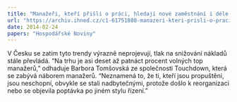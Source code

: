 ```yaml
---
title: "Manažeři, kteří přišli o práci, hledají nové zaměstnání i déle než rok"
url: "https://archiv.ihned.cz/c1-61751880-manazeri-kteri-prisli-o-praci-hledaji-nove-zamestnani-i-dele-nez-rok"
date: 2014-02-24
papers: "Hospodářské Noviny"
---
```


V Česku se zatím tyto trendy výrazně neprojevují, tlak na snižování nákladů stále převládá. “Na trhu je asi deset až patnáct procent volných top manažerů,” odhaduje Barbora Tomšovská ze společnosti Touchdown, která se zabývá náborem manažerů. “Neznamená to, že ti, kteří jsou propuštěni, jsou neschopní, obvykle se stali nadbytečnými, protože došlo k reorganizaci nebo se objevila poptávka po jiném stylu řízení.”

